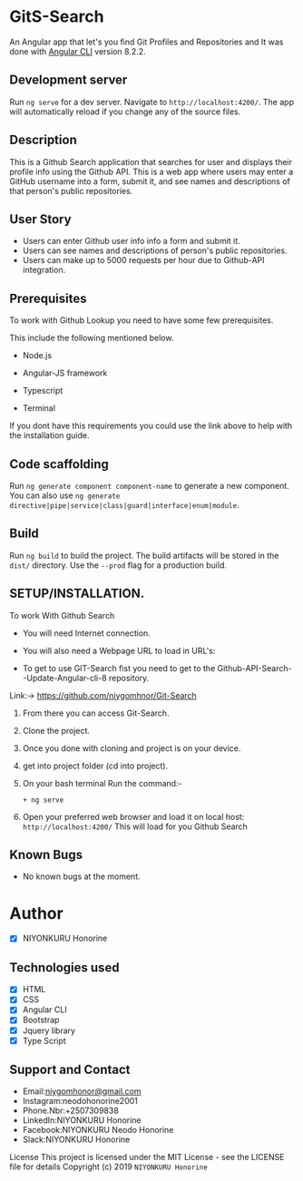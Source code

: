 # GitS-Search

An Angular app that let's you find Git Profiles and Repositories and 
It was done with [Angular CLI](https://github.com/angular/angular-cli) version 8.2.2.

## Development server

Run `ng serve` for a dev server. Navigate to `http://localhost:4200/`. The app will automatically reload if you change any of the source files.

##  Description
This is a Github Search application that searches for user and displays their profile info using the Github API.
This is a web app where users may enter a GitHub username into a form, submit it, and see names and descriptions of that person's public repositories.

##  User Story

+  Users can enter Github user info info a form and submit it.
+  Users can see names and descriptions of person's public repositories.
+  Users can make up to 5000 requests per hour due to Github-API integration.

##  Prerequisites

To work with Github Lookup you need to have some few prerequisites.

This include the following mentioned below.

+  Node.js

+  Angular-JS framework

+  Typescript

+  Terminal

If you dont have this requirements you could use the link above to help with the installation guide.
## Code scaffolding

Run `ng generate component component-name` to generate a new component. You can also use `ng generate directive|pipe|service|class|guard|interface|enum|module`.

## Build

Run `ng build` to build the project. The build artifacts will be stored in the `dist/` directory. Use the `--prod` flag for a production build.

## SETUP/INSTALLATION.
To work With Github Search

+  You will need Internet connection.

+  You will also need a Webpage URL to load in URL's:

+ To get to use GIT-Search fist you need to get to the Github-API-Search--Update-Angular-cli-8 repository.

Link:-> https://github.com/niygomhnor/Git-Search

1. From there you can access Git-Search.

2. Clone the project.

3.  Once you done with cloning and project is on your device.

4. get into project folder (cd into project).

5. On your bash terminal Run the command:-

       + ng serve
6. Open your preferred web browser and load it on local host:
     `http://localhost:4200/`
This will load for you Github Search

## Known Bugs

+ No known bugs at the moment.

 #  Author

- [x] NIYONKURU Honorine

## Technologies used

 - [x]  HTML
 - [x]  CSS
 - [x]  Angular CLI
 - [x]  Bootstrap
 - [x]  Jquery library
 - [x]  Type Script

## Support and Contact

  -  Email:niygomhonor@gmail.com
  -  Instagram:neodohonorine2001
  -  Phone.Nbr:+2507309838
  -  LinkedIn:NIYONKURU Honorine
  -  Facebook:NIYONKURU Neodo Honorine
  -  Slack:NIYONKURU Honorine


License
This project is licensed under the MIT License - see the LICENSE file for details Copyright (c) 2019 `NIYONKURU Honorine`

